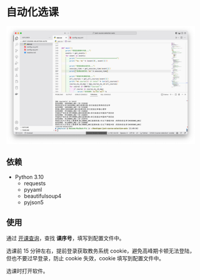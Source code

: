 # 自动化选课

![演示](./doc/example.jpg)

## 依赖

- Python 3.10
  - requests
  - pyyaml
  - beautifulsoup4
  - pyjson5

## 使用

通过 [开课查询](https://jwxt.shmtu.edu.cn/shmtu/teachTaskSearch.action)，查找 **课序号**，填写到配置文件中。

选课前 15 分钟左右，提前登录获取教务系统 cookie，避免高峰期卡顿无法登陆，但也不要过早登录，防止 cookie 失效，cookie 填写到配置文件中。

选课时打开软件。
